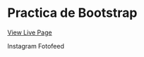 # Practica de Bootstrap

[View Live Page](https://eloyroger.github.io/ProyectoInter/)

Instagram Fotofeed

